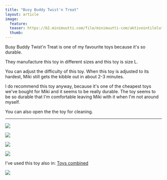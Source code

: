 ```yaml
---
title: "Busy Buddy Twist'n Treat"
layout: article
image:
  feature:
  teaser: https://b2.minimuutti.com/file/minimuutti-com/aktivointilelut/muut/DSC13183-245px.jpg
  thumb:
---
```


Busy Buddy Twist'n Treat is one of my favourite toys because it's so durable.

They manufacture this toy in different sizes and this toy is size L.

You can adjust the difficulty of this toy. When this toy is adjusted to its hardest, Miki still gets the kibble out in about 2-3 minutes.

I do recommend this toy anyway, because it's one of the cheapest toys we've bought for Miki and it seems to be really durable. The toy seems to be so durable that I'm comfortable leaving Miki with it when I'm not around myself.

You can also open the the toy for cleaning.

---

![](https://b2.minimuutti.com/file/minimuutti-com/aktivointilelut/muut/DSC13183_2-800px.jpg)

![](https://b2.minimuutti.com/file/minimuutti-com/aktivointilelut/muut/DSC13229_2-800px.jpg)

![](https://b2.minimuutti.com/file/minimuutti-com/aktivointilelut/muut/DSC13236_2-800px.jpg)

![](https://b2.minimuutti.com/file/minimuutti-com/aktivointilelut/muut/DSC13226_2-800px.jpg)

I've used this toy also in: [Toys combined](/en/treat-dispensers/toys-combined/)

[![](https://b2.minimuutti.com/file/minimuutti-com/aktivointilelut/muut/DS11052-800px.jpg)](/en/treat-dispensers/toys-combined/)
